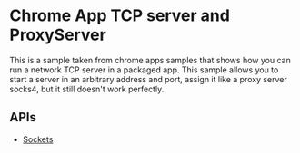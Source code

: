 # Chrome App TCP server and ProxyServer

This is a sample taken from chrome apps samples that shows how you can run a network TCP server in a packaged app.
This sample allows you to start a server in an arbitrary address and port, assign it like a proxy server socks4, but it still doesn't work perfectly.

## APIs

* [Sockets](https://developer.chrome.com/apps/sockets_tcp)

